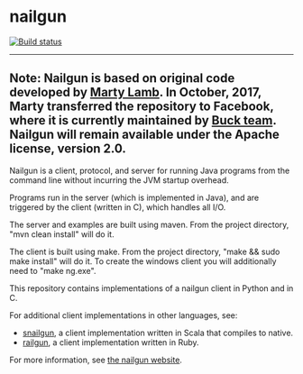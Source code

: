 nailgun
=======

[![Build status](https://circleci.com/gh/facebook/nailgun.svg?style=svg)](https://circleci.com/gh/facebook/nailgun)

---
**Note:**  Nailgun is based on original code developed by <a href="http://martylamb.com/">Marty Lamb</a>.
In October, 2017, Marty transferred the repository to Facebook, where it is currently
maintained by <a href="https://buckbuild.com/">Buck team</a>. Nailgun will remain available under the Apache license, version 2.0.
---

Nailgun is a client, protocol, and server for running Java programs from
the command line without incurring the JVM startup overhead.

Programs run in the server (which is implemented in Java), and are 
triggered by the client (written in C), which handles all I/O.

The server and examples are built using maven.  From the project directory,
"mvn clean install" will do it.

The client is built using make.  From the project directory, 
"make && sudo make install" will do it.  To create the windows client
you will additionally need to "make ng.exe".

This repository contains implementations of a nailgun client in Python and in C.

For additional client implementations in other languages, see:

- [snailgun](https://github.com/jvican/snailgun), a client implementation written in Scala that compiles to native.
- [railgun](https://github.com/timuralp/railgun), a client implementation written in Ruby.

For more information, see [the nailgun website](https://github.com/facebook/nailgun).

